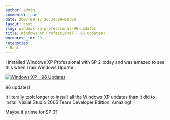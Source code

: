 ```yaml
---
author: admin
comments: true
date: 2007-09-17 20:34:09+00:00
layout: post
slug: windows-xp-professional-96-updates
title: Windows XP Professional - 96 updates!
wordpress_id: 29
categories:
- Rant
---
```


I installed Windows XP Professional with SP 2 today and was amazed to see this when I ran Windows Update:

 

[![Windows XP - 96 Updates](http://images.wadewegner.com/wordpress/content/binary/WindowsLiveWriter/WindowsXPProfessional96updates_CCCC/Silly_thumb.gif)](http://images.wadewegner.com/wordpress/content/binary/WindowsLiveWriter/WindowsXPProfessional96updates_CCCC/Silly_2.gif)

 

96 updates!

 

It literally took longer to install all the Windows XP updates than it did to install Visual Studio 2005 Team Developer Edition. Amazing!

 

Maybe it's time for SP 3?
